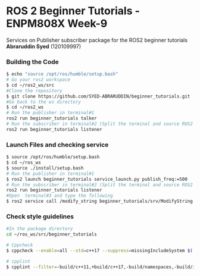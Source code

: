 # ROS 2 Beginner Tutorials - ENPM808X Week-9

Services on Publisher subscriber package for the ROS2 beginner tutorials 
**Abraruddin Syed** (120109997) 


### Building the Code

```bash
$ echo "source /opt/ros/humble/setup.bash"
# Go your ros2 workspace
$ cd ~/ros2_ws/src
#Clone the repository
$ git clone https://github.com/SYED-ABRARUDDIN/beginner_tutorials.git
#Go back to the ws directory
$ cd ~/ros2_ws
# Run the publisher in terminal#1
ros2 run beginner_tutorials talker
# Run the subscriber in terminal#2 (Split the terminal and source ROS2 and the workspace setup.bash)
ros2 run beginner_tutorials listener 
```

### Launch Files and checking service
```bash
$ source /opt/ros/humble/setup.bash
$ cd ~/ros_ws
$ source ./install/setup.bash
# Run the publisher in terminal#1
$ ros2 launch beginner_tutorials service_launch.py publish_freq:=500
# Run the subscriber in terminal#2 (Split the terminal and source ROS2 and the workspace setup.bash)
ros2 run beginner_tutorials listener
#Open  terminal#3 and type the following
$ ros2 service call /modify_string beginner_tutorials/srv/ModifyString  "{input_string: 'Abrar'}"
```


### Check style guidelines
```bash
#In the package directory
cd ~/ros_ws/src/beginner_tutorials

# Cppcheck
$ cppcheck --enable=all --std=c++17 --suppress=missingIncludeSystem $( find . -name *.cpp | grep -vE -e "^./build/" ) --check-config > results/cppcheck.txt

# cpplint
$ cpplint --filter=-build/c++11,+build/c++17,-build/namespaces,-build/include_order  src/*.cpp >  results/cpplint.txt
```
